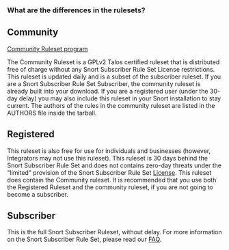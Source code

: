### What are the differences in the rulesets?

## Community 

[Community Ruleset program](https://www.snort.org/faq/what-are-community-rules)

The Community Ruleset is a GPLv2 Talos certified ruleset that is distributed free of charge without any Snort Subscriber Rule Set License restrictions. This ruleset is updated daily and is a subset of the subscriber ruleset. If you are a Snort Subscriber Rule Set Subscriber, the community ruleset is already built into your download. If you are a registered user (under the 30-day delay) you may also include this ruleset in your Snort installation to stay current. The authors of the rules in the community ruleset are listed in the AUTHORS file inside the tarball.

## Registered

This ruleset is also free for use for individuals and businesses (however, Integrators may not use this ruleset).  This ruleset is 30 days behind the Snort Subscriber Rule Set and does not contains zero-day threats under the "limited" provision of the Snort Subscriber Rule Set [License](https://snort.org/vrt_license).  This ruleset does contain the Community ruleset.  It is recommended that you use both the Registered Ruleset and the community ruleset, if you are not going to become a subscriber. 


## Subscriber

This is the full Snort Subscriber Ruleset, without delay.  For more information on the Snort Subscriber Rule Set, please read our [FAQ](https://snort.org/faq/what-does-having-a-snort-subscriber-rule-set-subscription-entitle-me-to).
